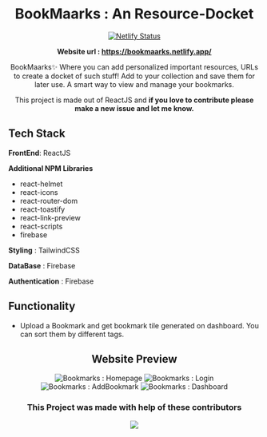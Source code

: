 <div align="center">

# BookMaarks : An Resource-Docket

[![Netlify Status](https://api.netlify.com/api/v1/badges/7fcbe0e1-cffc-4c62-9c82-d22d53cca190/deploy-status)](https://app.netlify.com/sites/bookmaarks/deploys)

**Website url : https://bookmaarks.netlify.app/**

BookMaarks:sparkles: Where you can add personalized important resources, URLs to create a docket of such stuff! Add to your collection and save them for later use. A smart way to view and manage your bookmarks.

This project is made out of ReactJS and **if you love to contribute please make a new issue and let me know.**

</div>  

## Tech Stack
   **FrontEnd**: ReactJS
   
   **Additional NPM Libraries**
   - react-helmet
   - react-icons
   - react-router-dom
   - react-toastify
   - react-link-preview
   - react-scripts
   - firebase
  
   **Styling** :  TailwindCSS
     
   **DataBase** : Firebase
        
   **Authentication** : Firebase

## Functionality
- Upload a Bookmark and get bookmark tile generated on dashboard. You can sort them by different tags.
        
<div align="center">
        
        
## Website Preview

<p align="center">
        <img src="https://i.imgur.com/1n98mku.png" title="Bookmarks : Homepage" alt="Bookmarks : Homepage">
        <img src="https://i.imgur.com/zYN6uIb.png" title="Bookmarks : Login" alt="Bookmarks : Login">
        <img src="https://i.imgur.com/73H4pwH.png" title="Bookmarks : AddBookmark" alt="Bookmarks : AddBookmark">
        <img src="https://i.imgur.com/AbugW5b.png" title="Bookmarks : Dashboard" alt="Bookmarks : Dashboard">
</p>

### This Project was made with help of these contributors

<p align="center">
        <a href="https://github.com/logan1x/bookMarks/graphs/contributors">
                <img src="https://contributors-img.web.app/image?repo=logan1x/bookMarks" />
        </a>
</p>

</div>  

